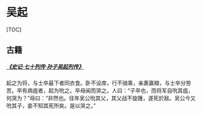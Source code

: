 # 吴起

[TOC]

## 古籍

##### [《史记·七十列传·孙子吴起列传》](https://so.gushiwen.cn/guwen/bookv_46653FD803893E4F7319FE941E81F22F.aspx)

起之为将，与士卒最下者同衣食。卧不设席，行不骑乘，亲裹赢粮，与士卒分劳苦。卒有病疽者，起为吮之。卒母闻而哭之。人曰：“子卒也，而将军自吮其疽，何哭为？”母曰：“非然也。往年吴公吮其父，其父战不旋踵，遂死於敌。吴公今又吮其子，妾不知其死所矣。是以哭之。”